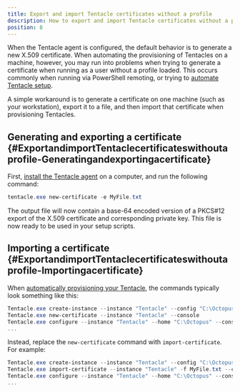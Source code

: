 ```yaml
---
title: Export and import Tentacle certificates without a profile
description: How to export and import Tentacle certificates without a profile.
position: 8
---
```


When the Tentacle agent is configured, the default behavior is to generate a new X.509 certificate. When automating the provisioning of Tentacles on a machine, however, you may run into problems when trying to generate a certificate when running as a user without a profile loaded. This occurs commonly when running via PowerShell remoting, or trying to [automate Tentacle setup](/docs/infrastructure/windows-targets/automating-tentacle-installation.md).

A simple workaround is to generate a certificate on one machine (such as your workstation), export it to a file, and then import that certificate when provisioning Tentacles.

## Generating and exporting a certificate {#ExportandimportTentaclecertificateswithoutaprofile-Generatingandexportingacertificate}

First, [install the Tentacle agent](/docs/infrastructure/windows-targets/index.md) on a computer, and run the following command:

```powershell
tentacle.exe new-certificate -e MyFile.txt
```

The output file will now contain a base-64 encoded version of a PKCS#12 export of the X.509 certificate and corresponding private key. This file is now ready to be used in your setup scripts.

## Importing a certificate {#ExportandimportTentaclecertificateswithoutaprofile-Importingacertificate}

When [automatically provisioning your Tentacle](/docs/infrastructure/windows-targets/automating-tentacle-installation.md), the commands typically look something like this:

```powershell
Tentacle.exe create-instance --instance "Tentacle" --config "C:\Octopus\Tentacle\Tentacle.config" --console
Tentacle.exe new-certificate --instance "Tentacle" --console
Tentacle.exe configure --instance "Tentacle" --home "C:\Octopus" --console
...
```

Instead, replace the `new-certificate` command with `import-certificate`. For example:

```powershell
Tentacle.exe create-instance --instance "Tentacle" --config "C:\Octopus\Tentacle\Tentacle.config" --console
Tentacle.exe import-certificate --instance "Tentacle" -f MyFile.txt --console
Tentacle.exe configure --instance "Tentacle" --home "C:\Octopus" --console
...
```

